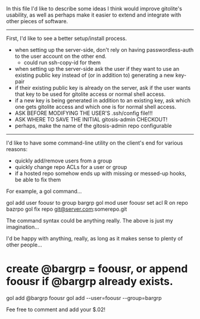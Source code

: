 In this file I'd like to describe some ideas I think would
improve gitolite's usability, as well as perhaps make it 
easier to extend and integrate with other pieces of software.

----

First, I'd like to see a better setup/install process.

 * when setting up the server-side, don't rely on having
   passwordless-auth to the user account on the other end.
   * could run ssh-copy-id for them
 * when setting up the server-side ask the user if they
   want to use an existing public key instead of (or in 
   addition to) generating a new key-pair
 * if their existing public key is already on the server,
   ask if the user wants that key to be used for gitolite
   access or normal shell access.
 * if a new key is being generated in addition to an 
   existing key, ask which one gets gitolite access and
   which one is for normal shell access.
 * ASK BEFORE MODIFYING THE USER'S .ssh/config file!!!
 * ASK WHERE TO SAVE THE INITIAL gitosis-admin CHECKOUT!
 * perhaps, make the name of the gitosis-admin repo
   configurable

----

I'd like to have some command-line utility on the client's
end for various reasons:

 * quickly add/remove users from a group
 * quickly change repo ACLs for a user or group
 * if a hosted repo somehow ends up with missing or
   messed-up hooks, be able to fix them

For example, a gol command...

  gol add user foousr to group bargrp
  gol mod user foousr set acl R on repo bazrpo
  gol fix repo git@server.com:somerepo.git

The command syntax could be anything really. The above is just my imagination...

I'd be happy with anything, really, as long as it makes sense to plenty of other people...

  # create @bargrp = foousr, or append foousr if @bargrp already exists.
  gol add @bargrp foousr
  gol add --user=foousr --group=bargrp

Fee free to comment and add your $.02!
